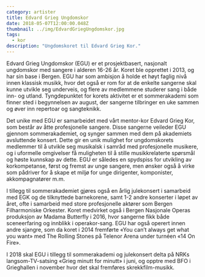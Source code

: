 ```yaml
---
category: artister
title: Edvard Grieg Ungdomskor
date: 2018-05-07T12:00:00.048Z
thumbnail: ../img/EdvardGriegUngdomskor.jpg
tags:
  - kor
description: "Ungdomskoret til Edvard Grieg Kor."
---
```


Edvard Grieg Ungdomskor (EGU) er et prosjektbasert, nasjonalt ungdomskor med sangere i alderen 16-26 år. Koret ble opprettet i 2013, og har sin base i Bergen. EGU har som ambisjon å holde et høyt faglig nivå innen klassisk musikk, hvor det også er rom for at de enkelte sangerne skal kunne utvikle seg underveis, og flere av medlemmene studerer sang i både inn- og utland. Tyngdepunktet for korets aktivitet er et sommerakademi som finner sted i begynnelsen av august, der sangerne tilbringer en uke sammen og øver inn repertoar og sangteknikk.

Det unike med EGU er samarbeidet med vårt mentor-kor Edvard Grieg Kor, som består av åtte profesjonelle sangere. Disse sangerne veileder EGU gjennom sommerakademiet, og synger sammen med dem på akademiets avsluttende konsert. Dette gir en unik mulighet for ungdomskorets medlemmer til å utvikle seg musikalsk i samråd med profesjonelle musikere, og i uformelle omgivelser få muligheten til å stille musikkrelaterte spørsmål og høste kunnskap av dette. EGU er således en spydspiss for utvikling av korkompetanse, først og fremst av unge sangere, men ønsker også å virke som pådriver for å skape et miljø for unge dirigenter, komponister, akkompagnatører m.m.

I tillegg til sommerakademiet gjøres også en årlig julekonsert i samarbeid med EGK og de tilknyttede barnekorene, samt 1-2 andre konserter i løpet av året, ofte i samarbeid med store profesjonelle aktører som Bergen Filharmoniske Orkester. Koret medvirket også i Bergen Nasjonale Operas produksjon av Madama Butterfly i 2016, hvor sangerne fikk både sceneerfaring og innblikk i operakor-sang. EGU har også operert innen andre sjangre, som da koret i 2014 fremførte «You can’t always get what you want» med The Rolling Stones på Telenor Arena under turnéen «14 On Fire».

I 2018 skal EGU i tillegg til sommerakademi og julekonsert delta på NRKs langsom-TV-satsing «Grieg minutt for minutt» i juni, og opptre med BFO i Grieghallen i november hvor det skal fremføres skrekkfilm-musikk.
